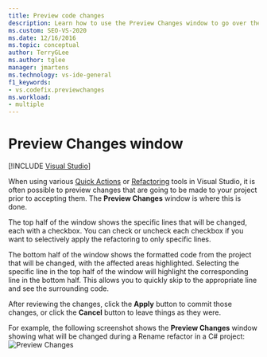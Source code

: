 ```yaml
---
title: Preview code changes
description: Learn how to use the Preview Changes window to go over the modifications that are going to be made to your project before you accept them.
ms.custom: SEO-VS-2020
ms.date: 12/16/2016
ms.topic: conceptual
author: TerryGLee
ms.author: tglee
manager: jmartens
ms.technology: vs-ide-general
f1_keywords:
- vs.codefix.previewchanges
ms.workload:
- multiple
---
```

# Preview Changes window

 [!INCLUDE [Visual Studio](~/includes/applies-to-version/vs-windows-only.md)]

When using various [Quick Actions](../ide/quick-actions.md) or [Refactoring](../ide/refactoring-in-visual-studio.md) tools in Visual Studio, it is often possible to preview changes that are going to be made to your project prior to accepting them. The **Preview Changes** window is where this is done.  

The top half of the window shows the specific lines that will be changed, each with a checkbox. You can check or uncheck each checkbox if you want to selectively apply the refactoring to only specific lines.

The bottom half of the window shows the formatted code from the project that will be changed, with the affected areas highlighted. Selecting the specific line in the top half of the window will highlight the corresponding line in the bottom half. This allows you to quickly skip to the appropriate line and see the surrounding code.

After reviewing the changes, click the **Apply** button to commit those changes, or click the **Cancel** button to leave things as they were.

For example, the following screenshot shows the **Preview Changes** window showing what will be changed during a Rename refactor in a C# project:
![Preview Changes](media/previewchanges.png)
